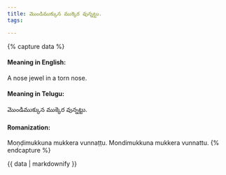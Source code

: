 ```yaml
---
title: మొండిముక్కున ముక్కెర వున్నట్టు.
tags:

---
```


{% capture data %}
#### Meaning in English:
A nose jewel in a torn nose.

#### Meaning in Telugu:
మొండిముక్కున ముక్కెర వున్నట్టు.

#### Romanization:
Moṇḍimukkuna mukkera vunnaṭṭu.
Mondimukkuna mukkera vunnattu.
{% endcapture %}

{{ data | markdownify }}

